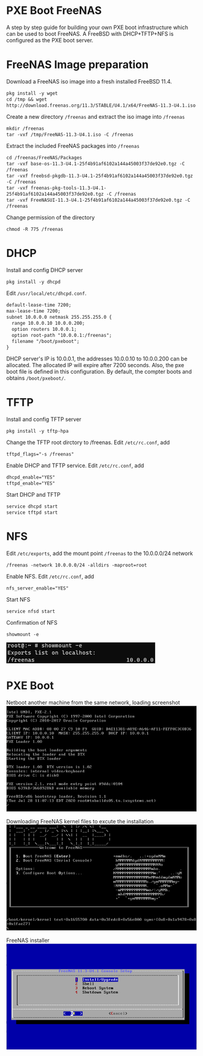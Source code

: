 # PXE Boot FreeNAS
A step by step guide for building your own PXE boot infrastructure which can be used to boot FreeNAS.
A FreeBSD with DHCP+TFTP+NFS is configured as the PXE boot server.

# FreeNAS Image preparation
Download a FreeNAS iso image into a fresh installed FreeBSD 11.4.
```
pkg install -y wget
cd /tmp && wget http://download.freenas.org/11.3/STABLE/U4.1/x64/FreeNAS-11.3-U4.1.iso
```
Create a new directory `/freenas` and extract the iso image into `/freenas`
```
mkdir /freenas
tar -vxf /tmp/FreeNAS-11.3-U4.1.iso -C /freenas
```
Extract the included FreeNAS packages into `/freenas`
```
cd /freenas/FreeNAS/Packages
tar -vxf base-os-11.3-U4.1-25f4b91af6102a144a45003f37de92e0.tgz -C /freenas
tar -vxf freebsd-pkgdb-11.3-U4.1-25f4b91af6102a144a45003f37de92e0.tgz -C /freenas
tar -vxf freenas-pkg-tools-11.3-U4.1-25f4b91af6102a144a45003f37de92e0.tgz -C /freenas
tar -vxf FreeNASUI-11.3-U4.1-25f4b91af6102a144a45003f37de92e0.tgz -C /freenas
```
Change permission of the directory
```
chmod -R 775 /freenas
```
# DHCP
Install and config DHCP server
```
pkg install -y dhcpd
```
Edit `/usr/local/etc/dhcpd.conf`. 
```
default-lease-time 7200;
max-lease-time 7200;
subnet 10.0.0.0 netmask 255.255.255.0 {
  range 10.0.0.10 10.0.0.200;
  option routers 10.0.0.1;
  option root-path "10.0.0.1:/freenas";
  filename "/boot/pxeboot";
}
```
DHCP server's IP is 10.0.0.1, the addresses 10.0.0.10 to 10.0.0.200 can be allocated. The allocated IP will expire after 7200 seconds. Also, the pxe boot file is defined in this configuration. By default, the compter boots and obtains `/boot/pxeboot/`.
# TFTP
Install and config TFTP server
```
pkg install -y tftp-hpa
```
Change the TFTP root dirctory to /freenas. Edit `/etc/rc.conf`, add
```
tftpd_flags="-s /freenas"
```
Enable DHCP and TFTP service. Edit `/etc/rc.conf`, add
```
dhcpd_enable="YES"
tftpd_enable="YES"
```
Start DHCP and TFTP
```
service dhcpd start
service tftpd start
```
# NFS
Edit `/etc/exports`, add the mount point `/freenas` to the 10.0.0.0/24 network
```
/freenas -network 10.0.0.0/24 -alldirs -maproot=root
```
Enable NFS. Edit `/etc/rc.conf`, add
```
nfs_server_enable="YES"
```
Start NFS
```
service nfsd start
```
Confirmation of NFS
```
showmount -e
```
![Mountpoint](nfs_mount.png)
# PXE Boot
Netboot another machine from the same network, loading screenshot
![pxeboot](pxe_load.png)

Downloading FreeNAS kernel files to excute the installation
![kernel](kernel_load.png)

FreeNAS installer
![install](install.png)
